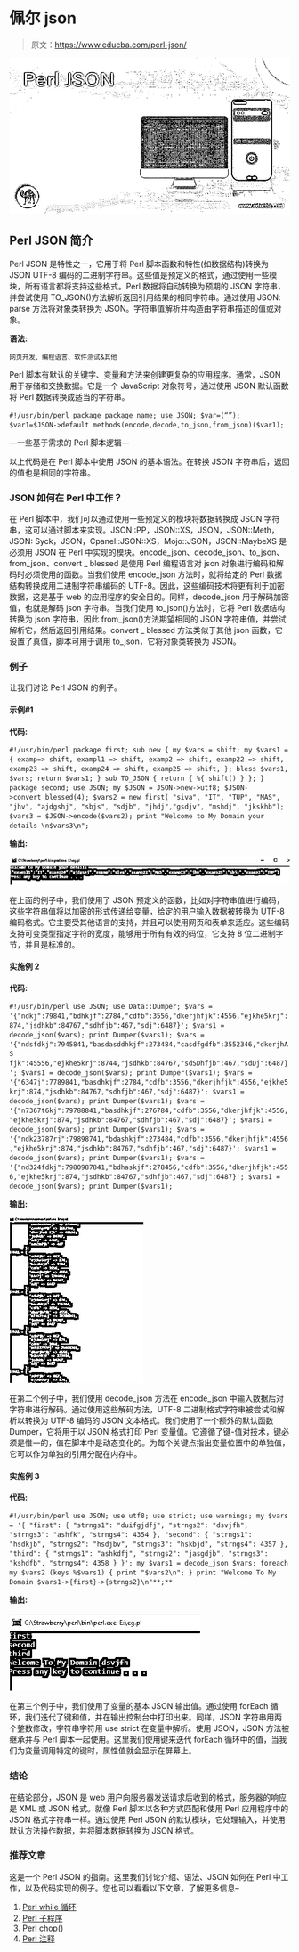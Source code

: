 # 佩尔 json

> 原文：<https://www.educba.com/perl-json/>

![Perl JSON](img/d50ad677703b73ce316fa1e9cebec82e.png)



## Perl JSON 简介

Perl JSON 是特性之一，它用于将 Perl 脚本函数和特性(如数据结构)转换为 JSON UTF-8 编码的二进制字符串。这些值是预定义的格式，通过使用一些模块，所有语言都将支持这些格式。Perl 数据将自动转换为预期的 JSON 字符串，并尝试使用 TO_JSON()方法解析返回引用结果的相同字符串。通过使用 JSON: parse 方法将对象类转换为 JSON。字符串值解析并构造由字符串描述的值或对象。

**语法:**

<small>网页开发、编程语言、软件测试&其他</small>

Perl 脚本有默认的关键字、变量和方法来创建更复杂的应用程序。通常，JSON 用于存储和交换数据。它是一个 JavaScript 对象符号，通过使用 JSON 默认函数将 Perl 数据转换成适当的字符串。

`#!/usr/bin/perl
package package name;
use JSON;
$var=(“”);
$var1=$JSON->default methods(encode,decode,to_json,from_json)($var1);`

—一些基于需求的 Perl 脚本逻辑—

以上代码是在 Perl 脚本中使用 JSON 的基本语法。在转换 JSON 字符串后，返回的值也是相同的字符串。

### JSON 如何在 Perl 中工作？

在 Perl 脚本中，我们可以通过使用一些预定义的模块将数据转换成 JSON 字符串，这可以通过脚本来实现。JSON::PP，JSON::XS，JSON，JSON::Meth，JSON: Syck，JSON，Cpanel::JSON::XS，Mojo::JSON，JSON::MaybeXS 是必须用 JSON 在 Perl 中实现的模块。encode_json、decode_json、to_json、from_json、convert _ blessed 是使用 Perl 编程语言对 json 对象进行编码和解码时必须使用的函数。当我们使用 encode_json 方法时，就将给定的 Perl 数据结构转换成用二进制字符串编码的 UTF-8。因此，这些编码技术将更有利于加密数据，这是基于 web 的应用程序的安全目的。同样，decode_json 用于解码加密值，也就是解码 json 字符串。当我们使用 to_json()方法时，它将 Perl 数据结构转换为 json 字符串，因此 from_json()方法期望相同的 JSON 字符串值，并尝试解析它，然后返回引用结果。convert _ blessed 方法类似于其他 json 函数，它设置了真值，脚本可用于调用 to_json，它将对象类转换为 JSON。

### 例子

让我们讨论 Perl JSON 的例子。

#### 示例#1

**代码:**

`#!/usr/bin/perl
package first;
sub new {
my $vars = shift;
my $vars1 = {
examp=> shift,
exampl1 => shift,
examp2 => shift,
examp22 => shift,
examp23 => shift,
examp24 => shift,
examp25 => shift,
};
bless $vars1, $vars;
return $vars1;
}
sub TO_JSON { return { %{ shift() } }; }
package second;
use JSON;
my $JSON = JSON->new->utf8;
$JSON->convert_blessed(4);
$vars2 = new first( "siva", "IT", "TUP", "MAS", "jhv", "ajdgshj", "sbjs", "sdjb", "jhdj","gsdjv", "mshdj", "jkskhb");
$vars3 = $JSON->encode($vars2);
print "Welcome to My Domain your details \n$vars3\n";`

**输出:**

![Perl JSON 1](img/91b1a2e6b83750fba8e905825346b148.png)



在上面的例子中，我们使用了 JSON 预定义的函数，比如对字符串值进行编码，这些字符串值将以加密的形式传递给变量，给定的用户输入数据被转换为 UTF-8 编码格式。它主要受其他语言的支持，并且可以使用网页和表单来适应。这些编码支持可变类型指定字符的宽度，能够用于所有有效的码位，它支持 8 位二进制字节，并且是标准的。

#### 实施例 2

**代码:**

`#!/usr/bin/perl
use JSON;
use Data::Dumper;
$vars = '{"ndkj":79841,"bdhkjf":2784,"cdfb":3556,"dkerjhfjk":4556,"ejkhe5krj":874,"jsdhkb":84767,"sdhfjb":467,"sdj":6487}';
$vars1 = decode_json($vars);
print Dumper($vars1);
$vars = '{"ndsfdkj":7945841,"basdasddhkjf":273484,"casdfgdfb":3552346,"dkerjhAS fjk":45556,"ejkhe5krj":8744,"jsdhkb":84767,"sdSDhfjb":467,"sdDj":6487}';
$vars1 = decode_json($vars);
print Dumper($vars1);
$vars = '{"6347j":7789841,"basdhkjf":2784,"cdfb":3556,"dkerjhfjk":4556,"ejkhe5krj":874,"jsdhkb":84767,"sdhfjb":467,"sdj":6487}';
$vars1 = decode_json($vars);
print Dumper($vars1);
$vars = '{"n7367t6kj":79788841,"basdhkjf":276784,"cdfb":3556,"dkerjhfjk":4556,"ejkhe5krj":874,"jsdhkb":84767,"sdhfjb":467,"sdj":6487}';
$vars1 = decode_json($vars);
print Dumper($vars1);
$vars = '{"ndk23787rj":79898741,"bdashkjf":273484,"cdfb":3556,"dkerjhfjk":4556,"ejkhe5krj":874,"jsdhkb":84767,"sdhfjb":467,"sdj":6487}';
$vars1 = decode_json($vars);
print Dumper($vars1);
$vars = '{"nd324fdkj":7980987841,"bdhaskjf":278456,"cdfb":3556,"dkerjhfjk":4556,"ejkhe5krj":874,"jsdhkb":84767,"sdhfjb":467,"sdj":6487}';
$vars1 = decode_json($vars);
print Dumper($vars1);`

**输出:**

![Perl JSON 2](img/91e205506d53f7901b1c4d398b68e66d.png)



在第二个例子中，我们使用 decode_json 方法在 encode_json 中输入数据后对字符串进行解码。通过使用这些解码方法，UTF-8 二进制格式字符串被尝试和解析以转换为 UTF-8 编码的 JSON 文本格式。我们使用了一个额外的默认函数 Dumper，它将用于以 JSON 格式打印 Perl 变量值。它遵循了键-值对技术，键必须是惟一的，值在脚本中是动态变化的。为每个关键点指出变量位置中的单独值，它可以作为单独的引用分配在内存中。

#### 实施例 3

**代码:**

`#!/usr/bin/perl
use JSON;
use utf8;
use strict;
use warnings;
my $vars = '{
"first": {
"strngs1": "duifgjdfj",
"strngs2": "dsvjfh",
"strngs3": "ashfk",
"strngs4": 4354
},
"second": {
"strngs1": "hsdkjb",
"strngs2": "hsdjbv",
"strngs3": "hskbjd",
"strngs4": 4357
},
"third": {
"strngs1": "ashkdfj",
"strngs2": "jasgdjb",
"strngs3": "kshdfb",
"strngs4": 4358
}
}';
my $vars1 = decode_json $vars;
foreach my $vars2 (keys %$vars1) {
print "$vars2\n";
}
print "Welcome To My Domain $vars1->{first}->{strngs2}\n"**;**`

**输出:**

![Perl JSON 3](img/c12ef31fefa7d0ef466b3b9d8cbbf263.png)



在第三个例子中，我们使用了变量的基本 JSON 输出值。通过使用 forEach 循环，我们迭代了键和值，并在输出控制台中打印出来。同样，JSON 字符串用两个整数修改，字符串字符用 use strict 在变量中解析。使用 JSON，JSON 方法被继承并与 Perl 脚本一起使用。这里我们使用键来迭代 forEach 循环中的值，当我们为变量调用特定的键时，属性值就会显示在屏幕上。

### 结论

在结论部分，JSON 是 web 用户向服务器发送请求后收到的格式，服务器的响应是 XML 或 JSON 格式。就像 Perl 脚本以各种方式匹配和使用 Perl 应用程序中的 JSON 格式字符串一样。通过使用 Perl JSON 的默认模块，它处理输入，并使用默认方法操作数据，并将脚本数据转换为 JSON 格式。

### 推荐文章

这是一个 Perl JSON 的指南。这里我们讨论介绍、语法、JSON 如何在 Perl 中工作，以及代码实现的例子。您也可以看看以下文章，了解更多信息–

1.  [Perl while 循环](https://www.educba.com/perl-while-loop/)
2.  [Perl 子程序](https://www.educba.com/perl-subroutine/)
3.  [Perl chop()](https://www.educba.com/perl-chop/)
4.  [Perl 注释](https://www.educba.com/perl-comments/)





